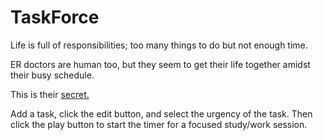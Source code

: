 <h1>TaskForce</h1>

Life is full of responsibilities; too many things to do but not enough time. 

ER doctors are human too, but they seem to get their life together amidst their busy schedule.

This is their
<a href="https://www.ted.com/talks/darria_long_an_er_doctor_on_triaging_your_crazy_busy_life?language=en">secret.</a>

Add a task, click the edit button, and select the urgency of the task. Then click the play button to start the timer for a focused study/work session.
